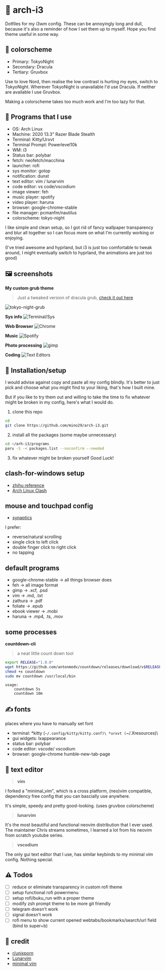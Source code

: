# 🐧 arch-i3

Dotfiles for my i3wm config.
These can be annoyingly long and dull, because it's also a reminder of how I
set them up to myself.
Hope you find theme useful in some way.

## 🎨 colorscheme

- Primary: TokyoNight
- Secondary: Dracula
- Tertiary: Gruvbox

Use to love Nord, then realise the low contrast is hurting my eyes, switch to
TokyoNight. Wherever TokyoNight is unavailable I'd use Dracula. If neither are
available I use Gruvbox.

Making a colorscheme takes too much work and I'm too lazy for that.

## 💽 Programs that I use

- OS: Arch Linux
- Machine: 2020 13.3" Razer Blade Stealth
- Terminal: Kitty/Urxvt
- Terminal Prompt: Powerlevel10k
- WM: i3
- Status bar: polybar
- fetch: neofetch/macchina
- launcher: rofi
- sys monitor: gotop
- notification: dunst
- text editor: vim / lunarvim
- code editor: vs code/vscodium
- image viewer: feh
- music player: spotify
- video player: haruna
- browser: google-chrome-stable
- file manager: pcmanfm/nautilus
- colorscheme: tokyo-night

I like simple and clean setup, so I got rid of fancy wallpaper transparency
and blur all together so I can focus more on what I'm currently working or
enjoying.

(I've tried awesome and hyprland, but i3 is just too comfortable to tweak
around, I might eventually switch to hyprland, the animations are just too good)

## 🖼️ screenshots

**My custom grub theme**
> Just a tweaked version of dracula grub, [check it out here](https://github.com/mino29/tokyo-night-grub)

![tokyo-night-grub](https://github.com/mino29/tokyo-night-grub/blob/master/screenshot.png)

**Sys info**
![Terminal/Sys](./Images/screenshots/terminal.png)

**Web Browser**
![Chrome](./Images/screenshots/browser.png)

**Music**
![Spotify](./Images/screenshots/music.png)

**Photo processing**
![gimp](./Images/screenshots/gimp.png)

**Coding**
![Text Editors](./Images/screenshots/code.png)

## 🔧 Installation/setup

I would advise against copy and paste all my config blindly. It's better to
just pick and choose what you might find to your liking, that's how I built
mine.

But if you like to try them out and willing to take the time to fix whatever might
be broken in my config, here's what I would do.


1. clone this repo

```bash
cd
git clone https://github.com/mino29/arch-i3.git
```

2. install all the packages (some maybe unnecessary)

```bash
cd ~/arh-i3/programs
paru -S -< packages.list --noconfirm --needed
```

3. fix whatever might be broken yourself
   Good Luck!

## clash-for-windows setup

- [zhihu reference](https://zhuanlan.zhihu.com/p/396272999)
- [Arch Linux Clash](https://blog.linioi.com/posts/clash-on-arch/)

## mouse and touchpad config

- [synaptics](https://wiki.archlinux.org/title/Touchpad_Synaptics)

I prefer:

- reverse/natural scrolling
- single click to left click
- double finger click to right click
- no tapping

## default programs

- google-chrome-stable -> all things browser does
- feh -> all image format
- gimp -> .xcf, .psd
- vim -> .md, .txt
- zathura -> .pdf
- foliate -> .epub
- ebook viewer -> .mobi
- haruna -> .mp4, .ts, .mov


## some processes

**countdown-cli**
> a neat little count down tool

```bash
export RELEASE="1.0.0"
wget https://github.com/antonmedv/countdown/releases/download/v$RELEASE/countdown_linux_amd64 -O countdown
chmod +x countdown
sudo mv countdown /usr/local/bin
```

```
usage:
    countdown 5s
    countdown 10m
```

## ✍ fonts

places where you have to manually set font

- terminal:
    *kitty (`~/.config/kitty/kitty.conf)\
    *urxvt (`~/.Xresources)\
- gui widgets: lxappearance
- status bar: polybar
- code editor: vscode/ vscodium
- browser: google-chrome humble-new-tab-page


## 📔 text editor

> **vim**

I forked a "minimal_vim", which is a cross platform, (neo)vim compatible,
dependency free config that you can bascially use anywhere.

It's simple, speedy and pretty good-looking. (uses gruvbox colorscheme)

> **lunarvim**

It's the most beautiful and functional neovim distribution that I ever used.
The maintainer Chris streams sometimes, I learned a lot from his neovim from
scratch youtube series.

> **vscodium**

The only gui text editor that I use, has similar keybinds to my minimal vim config.
Nothing special.

## ⚠️ Todos

- [ ] reduce or eliminate transparency in custom rofi theme
- [ ] setup functional rofi powermenu
- [ ] setup rofi/buku_run with a proper theme
- [ ] modify zsh prompt theme to be more git friendly
- [ ] telegram doesn't work
- [ ] signal doesn't work
- [ ] rofi menu to show current opened webtabs/bookmarks/search/url field (bind
to super+b)

## 💌 credit

- [r/unixporn](https://reddit.com/r/unixporn)
- [Lunarvim](https://lunarvim.org)
- [minimal vim](https://github.com/nvim-zh/minimal_vim)
